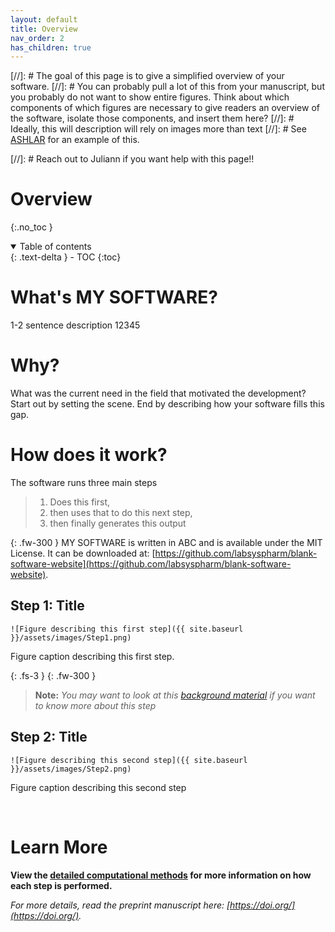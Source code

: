```yaml
---
layout: default
title: Overview
nav_order: 2
has_children: true
---
```


[//]: # The goal of this page is to give a simplified overview of your software. 
[//]: # You can probably pull a lot of this from your manuscript, but you probably do not want to show entire figures. Think about which components of which figures are necessary to give readers an overview of the software, isolate those components, and insert them here?
[//]: # Ideally, this will description will rely on images more than text
[//]: # See [ASHLAR](https://labsyspharm.github.io/ashlar/overview/overview-land.html) for an example of this.

[//]: # Reach out to Juliann if you want help with this page!!

# Overview 

{:.no_toc }

<details open markdown="block">
  <summary>
    Table of contents
  </summary>
  {: .text-delta }
  - TOC
{:toc}
</details>

# What's MY SOFTWARE?
1-2 sentence description 12345

# Why?

What was the current need in the field that motivated the development? Start out by setting the scene. End by describing how your software fills this gap.

# How does it work?
The software runs three main steps
>1.  Does this first, 
>2. then uses that to do this next step, 
>3. then finally generates this output

{: .fw-300 }
MY SOFTWARE is written in ABC and is available under the MIT License. It can be downloaded at: [https://github.com/labsyspharm/blank-software-website](https://github.com/labsyspharm/blank-software-website).


## Step 1: Title 

``![Figure describing this first step]({{ site.baseurl }}/assets/images/Step1.png)``


Figure caption describing this first step.

{: .fs-3 }
{: .fw-300 }
> **Note:** *You may want to look at this [background material]() if you want to know more about this step*

## Step 2: Title

``![Figure describing this second step]({{ site.baseurl }}/assets/images/Step2.png)``


Figure caption describing this second step

<br>

# Learn More
**View the [detailed computational methods](./detailed-methods.html) for more information on how each step is performed.**

*For more details, read the preprint manuscript here: [https://doi.org/](https://doi.org/).*
